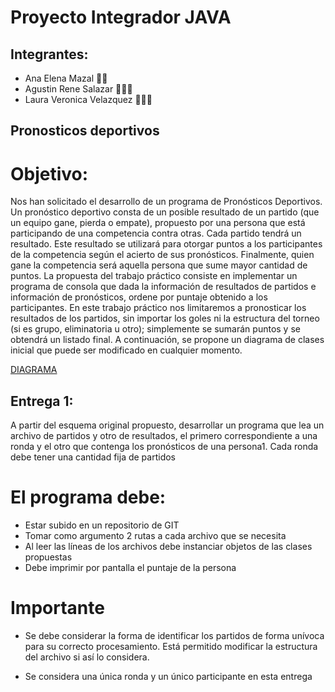 # Proyecto Integrador JAVA

## Integrantes:

- Ana Elena Mazal 👩‍💻
- Agustin Rene Salazar 👨🏻‍💻
- Laura Veronica Velazquez 👩🏽‍💻



## Pronosticos deportivos

# Objetivo: 
Nos han solicitado el desarrollo de un programa de Pronósticos Deportivos. Un pronóstico deportivo consta de un posible resultado de un partido (que un equipo
gane, pierda o empate), propuesto por una persona que está participando de una competencia contra otras. 
Cada partido tendrá un resultado. Este resultado se utilizará para otorgar puntos a los participantes de la competencia según el acierto de sus pronósticos. 
Finalmente, quien gane la competencia será aquella persona que sume mayor cantidad de puntos. 
La propuesta del trabajo práctico consiste en implementar un programa de consola que dada la información de resultados de partidos e información de pronósticos,
ordene por puntaje obtenido a los participantes. 
En este trabajo práctico nos limitaremos a pronosticar los resultados de los partidos, sin importar los goles ni la estructura del torneo (si es grupo, eliminatoria u otro); simplemente se sumarán puntos y se
obtendrá un listado final. 
A continuación, se propone un diagrama de clases inicial que puede ser modificado en cualquier momento. 

[DIAGRAMA](https://docs.google.com/document/d/1Jm0W25o1zfiar0YFq4Fe8QlqecTivQH9lSmIGy0FHuU/edit?usp=sharing)

## Entrega 1:

A partir del esquema original propuesto, desarrollar un programa que lea un archivo de 
partidos y otro de resultados, el primero correspondiente a una ronda y el otro que contenga los pronósticos de una persona1.
Cada ronda debe tener una cantidad fija de partidos

# El programa debe: 
- Estar subido en un repositorio de GIT 
- Tomar como argumento 2 rutas a cada archivo que se necesita 
- Al leer las líneas de los archivos debe instanciar objetos de las clases propuestas
- Debe imprimir por pantalla el puntaje de la persona 

# Importante 
- Se debe considerar la forma de identificar los partidos de forma unívoca para su correcto procesamiento. Está permitido modificar la estructura del archivo
si así lo considera.

- Se considera una única ronda y un único participante en esta entrega 
